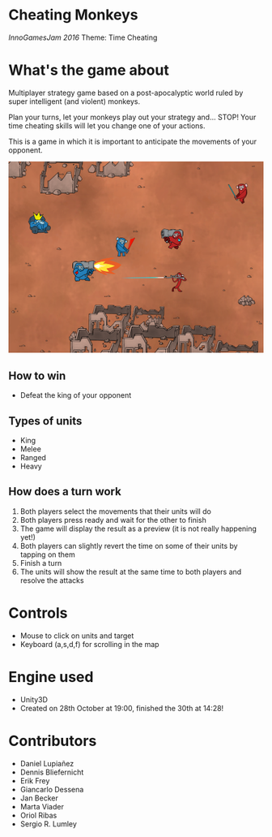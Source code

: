 # Cheating Monkeys
_InnoGamesJam 2016_
Theme: Time Cheating

# What's the game about
Multiplayer strategy game based on a post-apocalyptic world ruled by super intelligent (and violent) monkeys.

Plan your turns, let your monkeys play out your strategy and... STOP! Your time cheating skills will let you change one of your actions.

This is a game in which it is important to anticipate the movements of your opponent.

![logo](Docs/cheatingmonkey_screenshot01.png "Monkeys shooting at each other")

## How to win
 - Defeat the king of your opponent

## Types of units
 - King
 - Melee
 - Ranged
 - Heavy

## How does a turn work
 1. Both players select the movements that their units will do
 2. Both players press ready and wait for the other to finish
 3. The game will display the result as a preview (it is not really happening yet!)
 4. Both players can slightly revert the time on some of their units by tapping on them
 5. Finish a turn
 6. The units will show the result at the same time to both players and resolve the attacks

# Controls
 - Mouse to click on units and target
 - Keyboard (a,s,d,f) for scrolling in the map

# Engine used
 - Unity3D
 - Created on 28th October at 19:00, finished the 30th at 14:28!

# Contributors
 - Daniel Lupiañez
 - Dennis Bliefernicht
 - Erik Frey
 - Giancarlo Dessena
 - Jan Becker
 - Marta Viader
 - Oriol Ribas
 - Sergio R. Lumley

 [logo]: relative/path/to/img.jpg?raw=true
